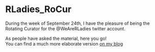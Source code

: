 # RLadies_RoCur

During the week of September 24th, I have the pleasure of being the Rotating Curator for the @WeAreRLadies twitter account. 

As people have asked the material, here you go!  
You can find a much more elaborate version [on my blog](https://suzan.rbind.io/categories/tutorial/)
